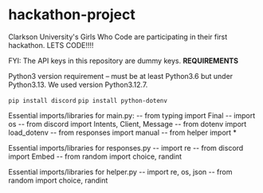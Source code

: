 # hackathon-project
Clarkson University's Girls Who Code are participating in their first hackathon. LETS CODE!!!!

FYI: The API keys in this repository are dummy keys. 
**REQUIREMENTS**

Python3 version requirement – must be at least Python3.6 but under Python3.13. We used version Python3.12.7.

`pip install discord`
`pip install python-dotenv`

Essential imports/libraries for main.py:
-- from typing import Final
-- import os
-- from discord import Intents, Client, Message
-- from dotenv import load_dotenv
-- from responses import manual
-- from helper import *

Essential imports/libraries for responses.py
-- import re
-- from discord import Embed
-- from random import choice, randint

Essential imports/libraries for helper.py
-- import re, os, json
-- from random import choice, randint
